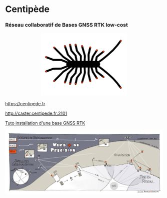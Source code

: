 # Centipède

### Réseau collaboratif de Bases GNSS RTK low-cost

<p align="center"><img src="docs/images/centipede.jpg" height="200">

https://centipede.fr

http://caster.centipede.fr:2101

[Tuto installation d'une base GNSS RTK](https://github.com/jancelin/centipede/blob/master/tuto/note.md)

![RTK](/docs/images/1.jpg)






